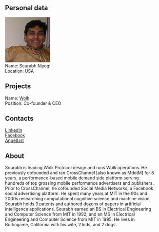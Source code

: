 ## Personal data
![sourabh niyogi photo](photo/sourabh_niyogi.jpg)  
Name:     Sourabh Niyogi  
Location: USA
## Projects 
Name: [Wolk](../projects/wolk.md)  
Position: Co-founder & CEO  
## Contacts
[LinkedIn](https://www.linkedin.com/in/sourabhniyogi/)    
[Facebook](https://www.facebook.com/niyogimdotm)  
[AngelList](https://angel.co/sourabh-niyogi)  
## About
Sourabh is leading Wolk Protocol design and runs Wolk operations. He previously cofounded and ran CrossChannel [also known as MdotM] for 8 years, a performance-based mobile demand side platform serving hundreds of top grossing mobile performance advertisers and publishers. Prior to CrossChannel, he cofounded Social Media Networks, a Facebook social advertising platform. He spent many years at MIT in the 90s and 2000s researching computational cognitive science and machine vision. Sourabh holds 3 patents and authored dozens of papers in artificial intelligence applications. Sourabh earned an BS in Electrical Engineering and Computer Science from MIT in 1992, and an MS in Electrical Engineering and Computer Science from MIT in 1995. He lives in Burlingame, California with his wife, 2 kids, and 2 dogs.
